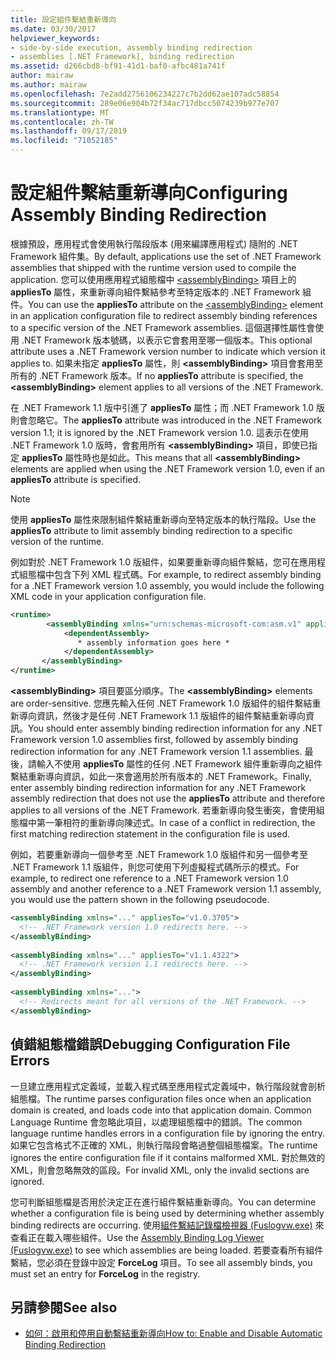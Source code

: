 ```yaml
---
title: 設定組件繫結重新導向
ms.date: 03/30/2017
helpviewer_keywords:
- side-by-side execution, assembly binding redirection
- assemblies [.NET Framework], binding redirection
ms.assetid: d266cbd8-bf91-41d1-baf0-afbc481a741f
author: mairaw
ms.author: mairaw
ms.openlocfilehash: 7e2add2756106234227c7b2dd62ae107adc58854
ms.sourcegitcommit: 289e06e904b72f34ac717dbcc5074239b977e707
ms.translationtype: MT
ms.contentlocale: zh-TW
ms.lasthandoff: 09/17/2019
ms.locfileid: "71052185"
---
```

# <a name="configuring-assembly-binding-redirection"></a><span data-ttu-id="96655-102">設定組件繫結重新導向</span><span class="sxs-lookup"><span data-stu-id="96655-102">Configuring Assembly Binding Redirection</span></span>
<span data-ttu-id="96655-103">根據預設，應用程式會使用執行階段版本 (用來編譯應用程式) 隨附的 .NET Framework 組件集。</span><span class="sxs-lookup"><span data-stu-id="96655-103">By default, applications use the set of .NET Framework assemblies that shipped with the runtime version used to compile the application.</span></span> <span data-ttu-id="96655-104">您可以使用應用程式組態檔中 [\<assemblyBinding>](../configure-apps/file-schema/runtime/assemblybinding-element-for-runtime.md) 項目上的 **appliesTo** 屬性，來重新導向組件繫結參考至特定版本的 .NET Framework 組件。</span><span class="sxs-lookup"><span data-stu-id="96655-104">You can use the **appliesTo** attribute on the [\<assemblyBinding>](../configure-apps/file-schema/runtime/assemblybinding-element-for-runtime.md) element in an application configuration file to redirect assembly binding references to a specific version of the .NET Framework assemblies.</span></span> <span data-ttu-id="96655-105">這個選擇性屬性會使用 .NET Framework 版本號碼，以表示它會套用至哪一個版本。</span><span class="sxs-lookup"><span data-stu-id="96655-105">This optional attribute uses a .NET Framework version number to indicate which version it applies to.</span></span> <span data-ttu-id="96655-106">如果未指定 **appliesTo** 屬性，則 **\<assemblyBinding>** 項目會套用至所有的 .NET Framework 版本。</span><span class="sxs-lookup"><span data-stu-id="96655-106">If no **appliesTo** attribute is specified, the **\<assemblyBinding>** element applies to all versions of the .NET Framework.</span></span>  
  
 <span data-ttu-id="96655-107">在 .NET Framework 1.1 版中引進了 **appliesTo** 屬性；而 .NET Framework 1.0 版則會忽略它。</span><span class="sxs-lookup"><span data-stu-id="96655-107">The **appliesTo** attribute was introduced in the .NET Framework version 1.1; it is ignored by the .NET Framework version 1.0.</span></span> <span data-ttu-id="96655-108">這表示在使用 .NET Framework 1.0 版時，會套用所有 **\<assemblyBinding>** 項目，即使已指定 **appliesTo** 屬性時也是如此。</span><span class="sxs-lookup"><span data-stu-id="96655-108">This means that all **\<assemblyBinding>** elements are applied when using the .NET Framework version 1.0, even if an **appliesTo** attribute is specified.</span></span>  
  
> [!NOTE]
> <span data-ttu-id="96655-109">使用 **appliesTo** 屬性來限制組件繫結重新導向至特定版本的執行階段。</span><span class="sxs-lookup"><span data-stu-id="96655-109">Use the **appliesTo** attribute to limit assembly binding redirection to a specific version of the runtime.</span></span>  
  
 <span data-ttu-id="96655-110">例如對於 .NET Framework 1.0 版組件，如果要重新導向組件繫結，您可在應用程式組態檔中包含下列 XML 程式碼。</span><span class="sxs-lookup"><span data-stu-id="96655-110">For example, to redirect assembly binding for a .NET Framework version 1.0 assembly, you would include the following XML code in your application configuration file.</span></span>  
  
```xml  
<runtime>  
        <assemblyBinding xmlns="urn:schemas-microsoft-com:asm.v1" appliesTo="v1.0.3705">  
            <dependentAssembly>   
               * assembly information goes here *  
            </dependentAssembly>  
       </assemblyBinding>  
</runtime>  
```  
  
 <span data-ttu-id="96655-111">**\<assemblyBinding>** 項目要區分順序。</span><span class="sxs-lookup"><span data-stu-id="96655-111">The **\<assemblyBinding>** elements are order-sensitive.</span></span> <span data-ttu-id="96655-112">您應先輸入任何 .NET Framework 1.0 版組件的組件繫結重新導向資訊，然後才是任何 .NET Framework 1.1 版組件的組件繫結重新導向資訊。</span><span class="sxs-lookup"><span data-stu-id="96655-112">You should enter assembly binding redirection information for any .NET Framework version 1.0 assemblies first, followed by assembly binding redirection information for any .NET Framework version 1.1 assemblies.</span></span> <span data-ttu-id="96655-113">最後，請輸入不使用 **appliesTo** 屬性的任何 .NET Framework 組件重新導向之組件繫結重新導向資訊，如此一來會適用於所有版本的 .NET Framework。</span><span class="sxs-lookup"><span data-stu-id="96655-113">Finally, enter assembly binding redirection information for any .NET Framework assembly redirection that does not use the **appliesTo** attribute and therefore applies to all versions of the .NET Framework.</span></span> <span data-ttu-id="96655-114">若重新導向發生衝突，會使用組態檔中第一筆相符的重新導向陳述式。</span><span class="sxs-lookup"><span data-stu-id="96655-114">In case of a conflict in redirection, the first matching redirection statement in the configuration file is used.</span></span>  
  
 <span data-ttu-id="96655-115">例如，若要重新導向一個參考至 .NET Framework 1.0 版組件和另一個參考至 .NET Framework 1.1 版組件，則您可使用下列虛擬程式碼所示的模式。</span><span class="sxs-lookup"><span data-stu-id="96655-115">For example, to redirect one reference to a .NET Framework version 1.0 assembly and another reference to a .NET Framework version 1.1 assembly, you would use the pattern shown in the following pseudocode.</span></span>  
  
```xml  
<assemblyBinding xmlns="..." appliesTo="v1.0.3705">   
  <!-- .NET Framework version 1.0 redirects here. -->   
</assemblyBinding>   
  
<assemblyBinding xmlns="..." appliesTo="v1.1.4322">   
  <!-- .NET Framework version 1.1 redirects here. -->   
</assemblyBinding>   
  
<assemblyBinding xmlns="...">   
  <!-- Redirects meant for all versions of the .NET Framework. -->   
</assemblyBinding>  
```  
  
## <a name="debugging-configuration-file-errors"></a><span data-ttu-id="96655-116">偵錯組態檔錯誤</span><span class="sxs-lookup"><span data-stu-id="96655-116">Debugging Configuration File Errors</span></span>  
 <span data-ttu-id="96655-117">一旦建立應用程式定義域，並載入程式碼至應用程式定義域中，執行階段就會剖析組態檔。</span><span class="sxs-lookup"><span data-stu-id="96655-117">The runtime parses configuration files once when an application domain is created, and loads code into that application domain.</span></span> <span data-ttu-id="96655-118">Common Language Runtime 會忽略此項目，以處理組態檔中的錯誤。</span><span class="sxs-lookup"><span data-stu-id="96655-118">The common language runtime handles errors in a configuration file by ignoring the entry.</span></span> <span data-ttu-id="96655-119">如果它包含格式不正確的 XML，則執行階段會略過整個組態檔案。</span><span class="sxs-lookup"><span data-stu-id="96655-119">The runtime ignores the entire configuration file if it contains malformed XML.</span></span> <span data-ttu-id="96655-120">對於無效的 XML，則會忽略無效的區段。</span><span class="sxs-lookup"><span data-stu-id="96655-120">For invalid XML, only the invalid sections are ignored.</span></span>  
  
 <span data-ttu-id="96655-121">您可判斷組態檔是否用於決定正在進行組件繫結重新導向。</span><span class="sxs-lookup"><span data-stu-id="96655-121">You can determine whether a configuration file is being used by determining whether assembly binding redirects are occurring.</span></span> <span data-ttu-id="96655-122">使用[組件繫結記錄檔檢視器 (Fuslogvw.exe)](../tools/fuslogvw-exe-assembly-binding-log-viewer.md) 來查看正在載入哪些組件。</span><span class="sxs-lookup"><span data-stu-id="96655-122">Use the [Assembly Binding Log Viewer (Fuslogvw.exe)](../tools/fuslogvw-exe-assembly-binding-log-viewer.md) to see which assemblies are being loaded.</span></span> <span data-ttu-id="96655-123">若要查看所有組件繫結，您必須在登錄中設定 **ForceLog** 項目。</span><span class="sxs-lookup"><span data-stu-id="96655-123">To see all assembly binds, you must set an entry for **ForceLog** in the registry.</span></span>  
  
## <a name="see-also"></a><span data-ttu-id="96655-124">另請參閱</span><span class="sxs-lookup"><span data-stu-id="96655-124">See also</span></span>

- [<span data-ttu-id="96655-125">如何：啟用和停用自動繫結重新導向</span><span class="sxs-lookup"><span data-stu-id="96655-125">How to: Enable and Disable Automatic Binding Redirection</span></span>](../configure-apps/how-to-enable-and-disable-automatic-binding-redirection.md)
